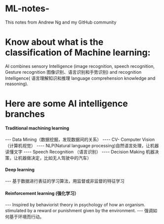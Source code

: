 # ML-notes-
This notes from Andrew Ng and my GitHub community
# Know about what is the classification of Machine learning:
AI combines sensory Intelligence (image recognition, speech recognition, Gesture recognition 图像识别、语言识别和手势识别) and recognition Intelligence( 语言理解知识和推理 language comprehension knowledge and reasoning).
# Here are some AI intelligence branches
#### Traditional machining learning
---  Data Mining（数据挖掘，发现数据间的关系）
---- CV- Computer Vision （计算机视觉）
---- NLP(Natural language processing)自然语言处理，让机器读懂文字
---- Speech Recognition （语言识别）
---- Decision Making 机器决策，让机器做决定，比如无人驾驶中的汽车）

#### Deep learning
--- 基于数据进行表征的学习算法，用监督或非监督的特征学习
#### Reinforcement learning (强化学习）
--- Inspired by behaviorist theory in psychology of how an organism. stimulated by a reward or punishment given by the environment.
--- 强调如何基于环境而行动。 



